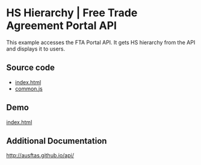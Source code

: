 # HS Hierarchy | Free Trade Agreement Portal API

This example accesses the FTA Portal API. It gets HS hierarchy
from the API and displays it to users.

## Source code

* [index.html](https://github.com/AusFTAs/example-api-hierarchy/blob/gh-pages/index.html)
* [common.js](https://github.com/AusFTAs/example-api-common/blob/gh-pages/common.js)

## Demo

[index.html](http://ausftas.github.io/example-api-hierarchy/)


## Additional Documentation

http://ausftas.github.io/api/
